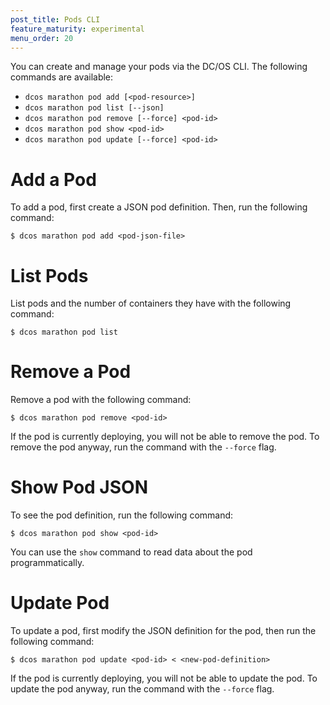 ```yaml
---
post_title: Pods CLI
feature_maturity: experimental
menu_order: 20
---
```


You can create and manage your pods via the DC/OS CLI. The following commands are available:

* `dcos marathon pod add [<pod-resource>]`
* `dcos marathon pod list [--json]`
* `dcos marathon pod remove [--force] <pod-id>`
* `dcos marathon pod show <pod-id>`
* `dcos marathon pod update [--force] <pod-id>`

# Add a Pod

To add a pod, first create a JSON pod definition. Then, run the following command:
```
$ dcos marathon pod add <pod-json-file>
```

# List Pods
List pods and the number of containers they have with the following command:
```
$ dcos marathon pod list
```

# Remove a Pod
Remove a pod with the following command:
```
$ dcos marathon pod remove <pod-id>
```

If the pod is currently deploying, you will not be able to remove the pod. To remove the pod anyway, run the command with the `--force` flag.

# Show Pod JSON
To see the pod definition, run the following command:
```
$ dcos marathon pod show <pod-id>
```
You can use the `show` command to read data about the pod programmatically.

# Update Pod
To update a pod, first modify the JSON definition for the pod, then run the following command: 

```
$ dcos marathon pod update <pod-id> < <new-pod-definition>
```

If the pod is currently deploying, you will not be able to update the pod. To update the pod anyway, run the command with the `--force` flag.